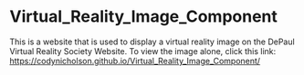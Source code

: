 # Virtual_Reality_Image_Component

This is a website that is used to display a virtual reality image on the DePaul Virtual Reality Society Website. To view the image alone, click this link: https://codynicholson.github.io/Virtual_Reality_Image_Component/

